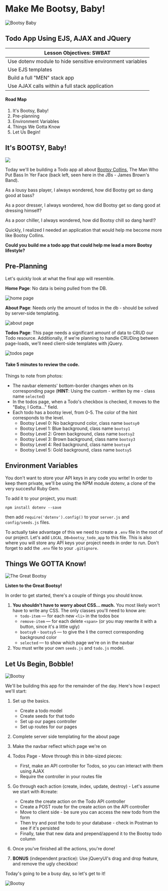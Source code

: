 # Make Me Bootsy, Baby!

![Bootsy Baby](http://2ap6ndle7dn3hxy4u3p0d587.wpengine.netdna-cdn.com/wp-content/uploads/2010/11/bootsy-collins-bootzilla.jpeg)

## Todo App Using EJS, AJAX and JQuery

| Lesson Objectives: SWBAT                 |
| ---------------------------------------- |
| Use dotenv module to hide sensitive environment variables |
| Use EJS templates                        |
| Build a full "MEN" stack app             |
| Use AJAX calls within a full stack application |

#### Road Map

1. It's Bootsy, Baby!
2. Pre-planning
3. Environment Variables
4. Things We Gotta Know
5. Let Us Begin!

## It's BOOTSY, Baby!

![](http://okp-cdn.okayplayer.com/wp-content/uploads/2014/09/JBsPhoto.jpg)

Today we'll be building a Todo app all about [Bootsy Collins](https://en.wikipedia.org/wiki/Bootsy_Collins), The Man Who Put Bass In Yer Face (back left, seen here in the JBs - James Brown's Band).

As a lousy bass player, I always wondered, how did Bootsy get so dang good at bass?

As a poor dresser, I always wondered, how did Bootsy get so dang good at dressing himself?

As a poor chiller, I always wondered, how did Bootsy chill so dang hard!?

Quickly, I realized I needed an application that would help me become more like Bootsy Collins.

**Could you build me a todo app that could help me lead a more Bootsy lifestyle?**

## Pre-Planning

Let's quickly look at what the final app will resemble.

**Home Page**: No data is being pulled from the DB.

![home page](./assets/home_page.png)

**About Page**: Needs only the amount of todos in the db - should be solved by server-side templating.

![about page](./assets/about_page.png)

**Todos Page**: This page needs a significant amount of data to CRUD our Todo resource. Additionally, if we're planning to handle CRUDing between page-loads, we'll need client-side templates with jQuery.

![todos page](./assets/todos_page.png)

#### Take 5 minutes to review the code.

Things to note from photos:

- The navbar elements' bottom-border changes when on its corresponding page (**HINT**: Using the custom - written by me - class name `selected`)
- In the todos page, when a Todo's checkbox is checked, it moves to the "Baby, I Gotta…" field.
- Each todo has a bootsy level, from 0-5. The color of the hint corresponds to the level.
  - Bootsy Level 0: No background color, class name `bootsy0`
  - Bootsy Level 1: Blue background, class name `bootsy1`
  - Bootsy Level 2: Green background, class name `bootsy2`
  - Bootsy Level 3: Brown background, class name `bootsy3`
  - Bootsy Level 4: Red background, class name `bootsy4`
  - Bootsy Level 5: Gold background, class name `bootsy5`

## Environment Variables

You don't want to store your API keys in any code you write! In order to keep them private, we'll be using the NPM module dotenv, a clone of the very succesful Ruby Gem.

To add it to your project, you must:

```
npm install dotenv --save
```

then add `require('dotenv').config()` to your `server.js` and `config/seeds.js` files.

To actually take advantage of this we need to create a `.env` file in the root of our project.  Let's add `LOCAL_DB=bootsy_todo_app` to this file.  This is also where you will store any API keys your project needs in order to run.  Don't forget to add the `.env` file to your `.gitignore`.

## Things We GOTTA Know!

![The Great Bootsy](http://www.edroman.com/guitars/bootsy/images/bootsy_collins89054893.jpg)

**Listen to the Great Bootsy!**

In order to get started, there's a couple of things you should know.

1. **You shouldn't have to worry about CSS… much.** You most likely won't have to write any CSS. The only classes you'll need to know are:
   - `todo-item` — for each new `<li>` in the todos box
   - `remove-item` — for each delete `<span>` (or you may rewrite it with a button, since it's a little ugly)
   - `bootsy0` - `bootsy5` — to give the li the correct corresponding background color
   - `selected` — to show which page we're on in the navbar
2. You must write your own `seeds.js` and `todo.js` model.

## Let Us Begin, Bobble!

![Bootsy](http://api.ning.com/files/Vl9kv5g9jpKhFclMV5OI8yJviage0LTTabGSzq9TSTFkczmxv25Ic*OPZTx9HG6sAZj5CsgmuhE0FnCfLIF73a34QQIAJCYC/Banner_Bootsy.jpg?width=750)

We'll be building this app for the remainder of the day. Here's how I expect we'll start:

1. Set up the basics.
   - Create a todo model
   - Create seeds for that todo
   - Set up our pages controller
   - Set up routes for our pages
2. Complete server side templating for the about page
3. Make the navbar reflect which page we're on
4. Todos Page - Move through this in bite-sized pieces:
   - First, make an API controller for Todos, so you can interact with them using AJAX
   - Require the controller in your routes file
5. Go through each action (create, index, update, destroy) - Let's assume we start with #create:
   - Create the create action on the Todo API controller
   - Create a POST route for the create action on the API controller
   - Move to client side - be sure you can access the new todo from the form
   - Then try and post the todo to your database - check in Postman to see if it's persisted
   - Finally, take that new data and prepend/append it to the Bootsy todo column
6. Once you've finished all the actions, you're done!

7. **BONUS** (independent practice): Use jQueryUI's drag and drop feature, and remove the ugly checkbox!

Today's going to be a busy day, so let's get to it!

![Bootsy](http://www.laut.de/Bootsy-Collins/bootsy-collins-1668.jpg)